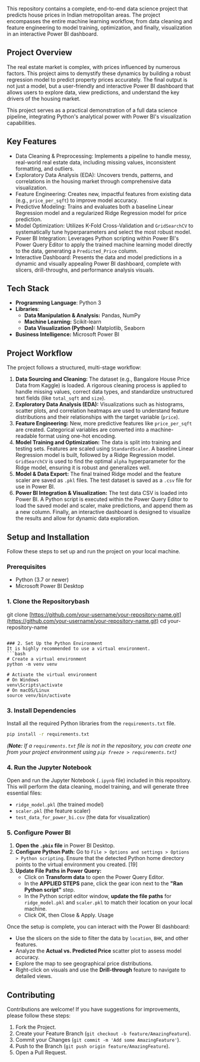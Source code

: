 This repository contains a complete, end-to-end data science project that predicts house prices in Indian metropolitan areas. The project encompasses the entire machine learning workflow, from data cleaning and feature engineering to model training, optimization, and finally, visualization in an interactive Power BI dashboard.

## Project Overview

The real estate market is complex, with prices influenced by numerous factors. This project aims to demystify these dynamics by building a robust regression model to predict property prices accurately. The final output is not just a model, but a user-friendly and interactive Power BI dashboard that allows users to explore data, view predictions, and understand the key drivers of the housing market.

This project serves as a practical demonstration of a full data science pipeline, integrating Python's analytical power with Power BI's visualization capabilities.

## Key Features

  - Data Cleaning & Preprocessing: Implements a pipeline to handle messy, real-world real estate data, including missing values, inconsistent formatting, and outliers.
  - Exploratory Data Analysis (EDA): Uncovers trends, patterns, and correlations in the housing market through comprehensive data visualization.
  - Feature Engineering: Creates new, impactful features from existing data (e.g., `price_per_sqft`) to improve model accuracy.
  - Predictive Modeling: Trains and evaluates both a baseline Linear Regression model and a regularized Ridge Regression model for price prediction.
  - Model Optimization: Utilizes K-Fold Cross-Validation and `GridSearchCV` to systematically tune hyperparameters and select the most robust model.
  - Power BI Integration: Leverages Python scripting within Power BI's Power Query Editor to apply the trained machine learning model directly to the data, generating a `Predicted_Price` column.
  - Interactive Dashboard: Presents the data and model predictions in a dynamic and visually appealing Power BI dashboard, complete with slicers, drill-throughs, and performance analysis visuals.

## Tech Stack

  - **Programming Language**: Python 3
  - **Libraries**:
      - **Data Manipulation & Analysis:** Pandas, NumPy
      - **Machine Learning:** Scikit-learn
      - **Data Visualization (Python):** Matplotlib, Seaborn
  - **Business Intelligence:** Microsoft Power BI

## Project Workflow

The project follows a structured, multi-stage workflow:

1.  **Data Sourcing and Cleaning:** The dataset (e.g., Bangalore House Price Data from Kaggle) is loaded. A rigorous cleaning process is applied to handle missing values, correct data types, and standardize unstructured text fields (like `total_sqft` and `size`).
2.  **Exploratory Data Analysis (EDA):** Visualizations such as histograms, scatter plots, and correlation heatmaps are used to understand feature distributions and their relationships with the target variable (`price`).
3.  **Feature Engineering:** New, more predictive features like `price_per_sqft` are created. Categorical variables are converted into a machine-readable format using one-hot encoding.
4.  **Model Training and Optimization:** The data is split into training and testing sets. Features are scaled using `StandardScaler`. A baseline Linear Regression model is built, followed by a Ridge Regression model. `GridSearchCV` is used to find the optimal `alpha` hyperparameter for the Ridge model, ensuring it is robust and generalizes well.
5.  **Model & Data Export:** The final trained Ridge model and the feature scaler are saved as `.pkl` files. The test dataset is saved as a `.csv` file for use in Power BI.
6.  **Power BI Integration & Visualization:** The test data CSV is loaded into Power BI. A Python script is executed within the Power Query Editor to load the saved model and scaler, make predictions, and append them as a new column. Finally, an interactive dashboard is designed to visualize the results and allow for dynamic data exploration.

## Setup and Installation

Follow these steps to set up and run the project on your local machine.

### Prerequisites

  - Python (3.7 or newer)
  - Microsoft Power BI Desktop

### 1\. Clone the Repositorybash

git clone [https://github.com/your-username/your-repository-name.git](https://github.com/your-username/your-repository-name.git)
cd your-repository-name

````

### 2. Set Up the Python Environment
It is highly recommended to use a virtual environment.
```bash
# Create a virtual environment
python -m venv venv

# Activate the virtual environment
# On Windows
venv\Scripts\activate
# On macOS/Linux
source venv/bin/activate
````

### 3\. Install Dependencies

Install all the required Python libraries from the `requirements.txt` file.

```bash
pip install -r requirements.txt
```

*(**Note:** If a `requirements.txt` file is not in the repository, you can create one from your project environment using `pip freeze > requirements.txt`)*

### 4\. Run the Jupyter Notebook

Open and run the Jupyter Notebook (`.ipynb` file) included in this repository. This will perform the data cleaning, model training, and will generate three essential files:

  - `ridge_model.pkl` (the trained model)
  - `scaler.pkl` (the feature scaler)
  - `test_data_for_power_bi.csv` (the data for visualization)

### 5\. Configure Power BI

1.  **Open the `.pbix` file** in Power BI Desktop.
2.  **Configure Python Path:** Go to `File > Options and settings > Options > Python scripting`. Ensure that the detected Python home directory points to the virtual environment you created. [19]
3.  **Update File Paths in Power Query:**
      - Click on **Transform data** to open the Power Query Editor.
      - In the **APPLIED STEPS** pane, click the gear icon next to the **"Ran Python script"** step.
      - In the Python script editor window, **update the file paths** for `ridge_model.pkl` and `scaler.pkl` to match their location on your local machine.
      - Click OK, then Close & Apply.
Usage

Once the setup is complete, you can interact with the Power BI dashboard:

  - Use the slicers on the side to filter the data by `location`, `BHK`, and other features.
  - Analyze the **Actual vs. Predicted Price** scatter plot to assess model accuracy.
  - Explore the map to see geographical price distributions.
  - Right-click on visuals and use the **Drill-through** feature to navigate to detailed views.

## Contributing

Contributions are welcome\! If you have suggestions for improvements, please follow these steps:

1.  Fork the Project.
2.  Create your Feature Branch (`git checkout -b feature/AmazingFeature`).
3.  Commit your Changes (`git commit -m 'Add some AmazingFeature'`).
4.  Push to the Branch (`git push origin feature/AmazingFeature`).
5.  Open a Pull Request.
